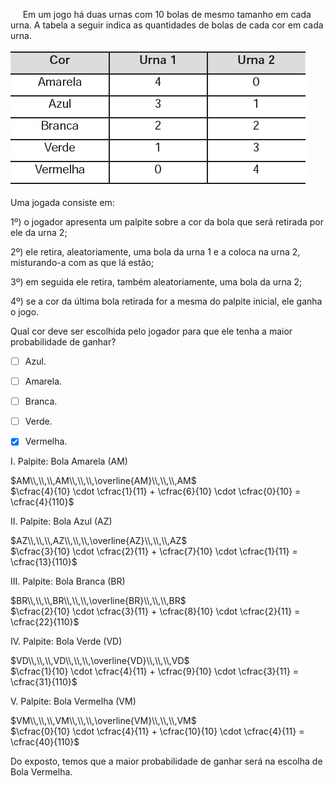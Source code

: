 

     Em um jogo há duas urnas com 10 bolas de mesmo tamanho em cada urna. A tabela a seguir indica as quantidades de bolas de cada cor em cada urna.

![](91386cb8-ee14-dff0-4c2b-923b093aac2c.png)

Uma jogada consiste em:

1º) o jogador apresenta um palpite sobre a cor da bola que será retirada por ele da urna 2;

2º) ele retira, aleatoriamente, uma bola da urna 1 e a coloca na urna 2, misturando-a com as que lá estão;

3º) em seguida ele retira, também aleatoriamente, uma bola da urna 2;

4º) se a cor da última bola retirada for a mesma do palpite inicial, ele ganha o jogo.

Qual cor deve ser escolhida pelo jogador para que ele tenha a maior probabilidade de ganhar?



- [ ] Azul.
- [ ] Amarela.
- [ ] Branca.
- [ ] Verde.
- [x] Vermelha.


I. Palpite: Bola Amarela (AM)

$AM\\,\\,\\,AM\\,\\,\\,\overline{AM}\\,\\,\\,AM$\
$\cfrac{4}{10} \cdot \cfrac{1}{11} + \cfrac{6}{10} \cdot \cfrac{0}{10} = \cfrac{4}{110}$

II. Palpite: Bola Azul (AZ)

$AZ\\,\\,\\,AZ\\,\\,\\,\overline{AZ}\\,\\,\\,AZ$\
$\cfrac{3}{10} \cdot \cfrac{2}{11} + \cfrac{7}{10} \cdot \cfrac{1}{11} = \cfrac{13}{110}$

III. Palpite: Bola Branca (BR)

$BR\\,\\,\\,BR\\,\\,\\,\overline{BR}\\,\\,\\,BR$\
$\cfrac{2}{10} \cdot \cfrac{3}{11} + \cfrac{8}{10} \cdot \cfrac{2}{11} = \cfrac{22}{110}$

IV. Palpite: Bola Verde (VD)

$VD\\,\\,\\,VD\\,\\,\\,\overline{VD}\\,\\,\\,VD$\
$\cfrac{1}{10} \cdot \cfrac{4}{11} + \cfrac{9}{10} \cdot \cfrac{3}{11} = \cfrac{31}{110}$

V. Palpite: Bola Vermelha (VM)

$VM\\,\\,\\,VM\\,\\,\\,\overline{VM}\\,\\,\\,VM$\
$\cfrac{0}{10} \cdot \cfrac{4}{11} + \cfrac{10}{10} \cdot \cfrac{4}{11} = \cfrac{40}{110}$

Do exposto, temos que a maior probabilidade de ganhar será na escolha de Bola Vermelha.

        